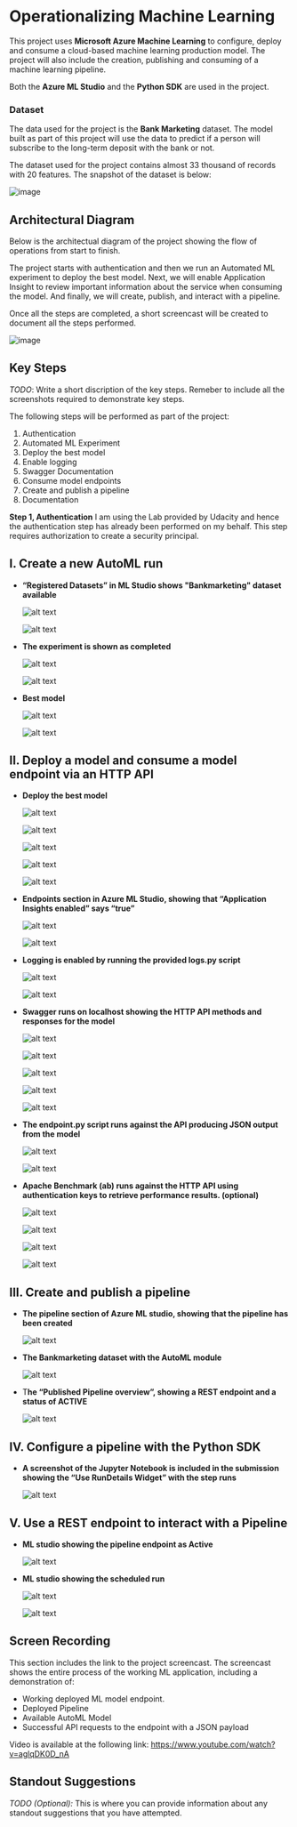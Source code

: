 # Operationalizing Machine Learning

This project uses **Microsoft Azure Machine Learning** to configure, deploy and consume a cloud-based machine learning production model.
The project will also include the creation, publishing and consuming of a machine learning pipeline.

Both the **Azure ML Studio** and the **Python SDK** are used in the project. 

### Dataset

The data used for the project is the **Bank Marketing** dataset. 
The model built as part of this project will use the data to predict if a person will subscribe to the long-term deposit with the bank or not.

The dataset used for the project contains almost 33 thousand of records with 20 features.
The snapshot of the dataset is below: 

![image](https://user-images.githubusercontent.com/60096624/109403410-5a5a9900-7955-11eb-9812-c3806b9a8ffe.png)

## **Architectural Diagram**

Below is the architectual diagram of the project showing the flow of operations from start to finish.

The project starts with authentication and then we run an Automated ML experiment to deploy the best model.
Next, we will enable Application Insight to review important information about the service when consuming the model.
And finally, we will create, publish, and interact with a pipeline. 

Once all the steps are completed, a short screencast will be created to document all the steps performed.

![image](https://user-images.githubusercontent.com/60096624/112736915-53bc4300-8f4e-11eb-8637-06e2bb16b920.png)

## **Key Steps**
*TODO*: Write a short discription of the key steps. Remeber to include all the screenshots required to demonstrate key steps. 

The following steps will be performed as part of the project:

1.  Authentication
2.  Automated ML Experiment
3.  Deploy the best model
4.  Enable logging
5.  Swagger Documentation
6.  Consume model endpoints
7.  Create and publish a pipeline
8.  Documentation

**Step 1, Authentication**
I am using the Lab provided by Udacity and hence the authentication step has already been performed on my behalf. 
This step requires authorization to create a security principal.

## **I. Create a new AutoML run**

- **“Registered Datasets” in ML Studio shows "Bankmarketing" dataset available**

    ![alt text](screenshots/2.1_Bankmarketing_dataset_available_1.png)

    ![alt text](screenshots/2.1_Bankmarketing_dataset_available_2.png)


- **The experiment is shown as completed**

    ![alt text](screenshots/2.2_Experiment_completed_1.png)
    
    ![alt text](screenshots/2.2_Experiment_completed_2.png)
    
- **Best model**
    
    ![alt text](screenshots/2.3_Best_model_1.png)
    
    ![alt text](screenshots/2.3_Best_model_2.png)
    

## **II. Deploy a model and consume a model endpoint via an HTTP API**

- **Deploy the best model**

    ![alt text](screenshots/3.1_Best_model_deployment_1.png)
    
    ![alt text](screenshots/3.1_Best_model_deployment_2.png)
    
    ![alt text](screenshots/3.1_Best_model_deployment_3.png)
    
    ![alt text](screenshots/3.1_Best_model_deployment_4.png)
    
    ![alt text](screenshots/3.1_Best_model_deployment_5.png)

- **Endpoints section in Azure ML Studio, showing that “Application Insights enabled” says “true”**

    ![alt text](screenshots/4.1_Endpoint_Application_Insights_enabled_1.png)
    
    ![alt text](screenshots/4.1_Endpoint_Application_Insights_enabled_2.png)

- **Logging is enabled by running the provided logs.py script**

    ![alt text](screenshots/4.2_Script_run_logs.py_1.png)
    
    ![alt text](screenshots/4.2_Script_run_logs.py_2.png)

- **Swagger runs on localhost showing the HTTP API methods and responses for the model**

    ![alt text](screenshots/5.1_Script_run_swagger.sh.png)
    
    ![alt text](screenshots/5.1_swagger_localhost_1.png)
    
    ![alt text](screenshots/5.1_swagger_localhost_2.png)
    
    ![alt text](screenshots/5.1_swagger_localhost_3.png)
    
    ![alt text](screenshots/5.1_swagger_localhost_4.png)

- **The endpoint.py script runs against the API producing JSON output from the model**

    ![alt text](screenshots/6.1_Script_edit_endpoint.py.png)
    
    ![alt text](screenshots/6.1_Script_run_endpoint.py.png)

- **Apache Benchmark (ab) runs against the HTTP API using authentication keys to retrieve performance results. (optional)**

    ![alt text](screenshots/6.2_Apache_Benchmark_ab_available.png)
    
    ![alt text](screenshots/6.2_Script_edit_benchmark.sh.png)
    
    ![alt text](screenshots/6.2_Script_run_benchmark.sh_1.png)
    
    ![alt text](screenshots/6.2_Script_run_benchmark.sh_2.png)

## **III. Create and publish a pipeline**

- **The pipeline section of Azure ML studio, showing that the pipeline has been created**

    ![alt text](screenshots/7.1_Azure_ML_Studio_Pipeline_created.png)
    
- **The Bankmarketing dataset with the AutoML module**

    ![alt text](screenshots/7.3_Bankmarketing_dataset_with_AutoML_module.png)

- T**he “Published Pipeline overview”, showing a REST endpoint and a status of ACTIVE**

    ![alt text](screenshots/7.4_Published_Pipeline_overview_REST_endpoint_ACTIVE.png)

## **IV. Configure a pipeline with the Python SDK**

- **A screenshot of the Jupyter Notebook is included in the submission showing the “Use RunDetails Widget” with the step runs**

    ![alt text](screenshots/7.5_Jupyter_Notebook_RunDetails_Widget.png)

## **V. Use a REST endpoint to interact with a Pipeline**

- **ML studio showing the pipeline endpoint as Active**

    ![alt text](screenshots/7.2_Azure_ML_Studio_Pipeline_Endpoint_Active.png)

- **ML studio showing the scheduled run**

    ![alt text](screenshots/7.6_Jupyter_Notebook_Submitted_pipeline_run.png)
    
    ![alt text](screenshots/7.6_Azure_ML_Studio_Pipeline_run_overview.png)


## **Screen Recording**

This section includes the link to the project screencast. 
The screencast shows the entire process of the working ML application, including a demonstration of:

- Working deployed ML model endpoint.
- Deployed Pipeline
- Available AutoML Model
- Successful API requests to the endpoint with a JSON payload

Video is available at the following link:  https://www.youtube.com/watch?v=aglqDK0D_nA

## **Standout Suggestions**
*TODO (Optional):* This is where you can provide information about any standout suggestions that you have attempted.



